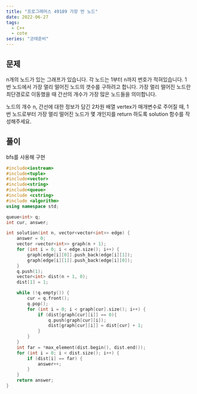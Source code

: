 ```yaml
---
title: "프로그래머스 49189 가장 먼 노드"
date: 2022-06-27
tags:
  - C++
  - cote
series: "코테준비"
---
```


## 문제

n개의 노드가 있는 그래프가 있습니다. 각 노드는 1부터 n까지 번호가 적혀있습니다. 1번 노드에서 가장 멀리 떨어진 노드의 갯수를 구하려고 합니다. 가장 멀리 떨어진 노드란 최단경로로 이동했을 때 간선의 개수가 가장 많은 노드들을 의미합니다.
<br/>

노드의 개수 n, 간선에 대한 정보가 담긴 2차원 배열 vertex가 매개변수로 주어질 때, 1번 노드로부터 가장 멀리 떨어진 노드가 몇 개인지를 return 하도록 solution 함수를 작성해주세요.
<br/>

## 풀이

bfs를 사용해 구현

```c++
#include<iostream>
#include<tuple>
#include<vector>
#include<string>
#include<queue>
#include <cstring>
#include <algorithm>
using namespace std;

queue<int> q;
int cur, answer;

int solution(int n, vector<vector<int>> edge) {
	answer = 0;
	vector <vector<int>> graph(n + 1);
	for (int i = 0; i < edge.size(); i++) {
		graph[edge[i][0]].push_back(edge[i][1]);
		graph[edge[i][1]].push_back(edge[i][0]);
	}
	q.push(1);
	vector<int> dist(n + 1, 0);
	dist[1] = 1;

	while (!q.empty()) {
		cur = q.front();
		q.pop();
		for (int i = 0; i < graph[cur].size(); i++) {
			if (dist[graph[cur][i]] == 0){
				q.push(graph[cur][i]);
				dist[graph[cur][i]] = dist[cur] + 1;
			}
		}
	}
	int far = *max_element(dist.begin(), dist.end());
	for (int i = 0; i < dist.size(); i++) {
		if (dist[i] == far) {
			answer++;
		}
	}
	return answer;
}
```
